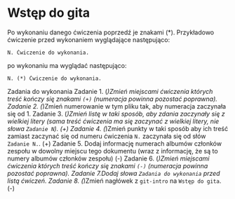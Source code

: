 # Wstęp do gita

Po wykonaniu danego ćwiczenia poprzedź je znakami (*).
Przykładowo ćwiczenie przed wykonaniem wyglądające następująco:
```
N. Ćwiczenie do wykonania.
```
po wykonaniu ma wyglądać następująco:
```
N. (*) Ćwiczenie do wykonania.
```
Zadania do wykonania
Zadanie 1. (*)Zmień miejscami ćwiczenia których treść kończy się znakami `(+)` (numeracja powinna pozostać poprawna).
Zadanie 2. (*)Zmień numerowanie w tym pliku tak, aby numeracja zaczynała się od 1.
Zadanie 3. (*)Zmień listę w taki sposób, aby zdania zaczynały się z wielkiej litery (sama treść ćwiczenia ma się zaczynać z wielkiej litery, nie słowa `Zadanie N`). (+)
Zadanie 4. (*)Zmień punkty w taki sposób aby ich treść zamiast zaczynać się od numeru ćwiczenia `N.` zaczynała się od słów `Zadanie N.`. (+)
Zadanie 5. Dodaj informację numerach albumów członków zespołu w dowolny miejscu tego dokumentu (wraz z informację, że są to numery albumów członków zespołu) (-)
Zadanie 6. (*)Zmień miejscami ćwiczenia których treść kończy się znakami `(-)` (numeracja powinna pozostać poprawna).
Zadanie 7.Dodaj słowa `Zadania do wykonania` przed listą ćwiczeń.
Zadanie 8. (*)Zmień nagłówek z `git-intro` na `Wstęp do gita`. (-)
